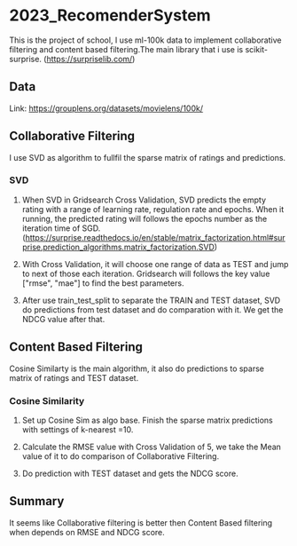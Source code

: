 # 2023_RecomenderSystem
This is the project of school, I use ml-100k data to implement collaborative filtering and content based filtering.The main library that i use is scikit-surprise. (https://surpriselib.com/)

## Data
Link: https://grouplens.org/datasets/movielens/100k/

## Collaborative Filtering
I use SVD as algorithm to fullfil the sparse matrix of ratings and predictions.

### SVD
1. When SVD in Gridsearch Cross Validation, SVD predicts the empty rating with a range of learning rate, regulation rate and epochs. When it running, the predicted rating will follows the epochs number as the iteration time of SGD. (https://surprise.readthedocs.io/en/stable/matrix_factorization.html#surprise.prediction_algorithms.matrix_factorization.SVD)

2.  With Cross Validation, it will choose one range of data as TEST and jump to next of those each iteration. Gridsearch will follows the key value ["rmse", "mae"] to find the best parameters.

3. After use train_test_split to separate the TRAIN and TEST dataset, SVD do predictions from test dataset and do comparation with it. We get the NDCG value after that.

## Content Based Filtering
Cosine Similarty is the main algorithm, it also do predictions to sparse matrix of ratings and TEST dataset.

### Cosine Similarity
1. Set up Cosine Sim as algo base. Finish the sparse matrix predictions with settings of k-nearest =10.
   
2. Calculate the RMSE value with Cross Validation of 5, we take the Mean value of it to do comparison of Collaborative Filtering.

3. Do prediction with TEST dataset and gets the NDCG score.

## Summary
It seems like Collaborative filtering is better then Content Based filtering when depends on RMSE and NDCG score.
